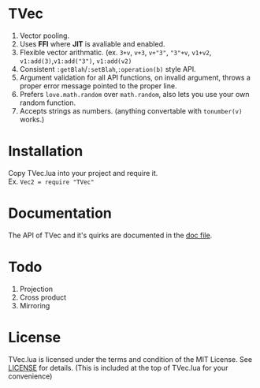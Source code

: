 # TVec
1. Vector pooling.
2. Uses **FFI** where **JIT** is avaliable and enabled.
3. Flexible vector arithmatic. (ex. `3+v`, `v+3`, `v+"3"`, `"3"+v`, `v1+v2`, `v1:add(3)`,`v1:add("3")`, `v1:add(v2)`
4. Consistent `:getBlah`/`:setBlah`,`:operation(b)` style API.
5. Argument validation for all API functions, on invalid argument, throws a proper error message pointed to the proper line.
6. Prefers `love.math.random` over `math.random`, also lets you use your own random function.
7. Accepts strings as numbers. (anything convertable with `tonumber(v)` works.)

# Installation
Copy TVec.lua into your project and require it. <br/>
Ex. `Vec2 = require "TVec"`

# Documentation
The API of TVec and it's quirks are documented in the [doc file](https://github.com/FlamingArr/TVec/blob/main/TVEC_DOC.md).

# Todo
1. Projection
2. Cross product
3. Mirroring

# License
TVec.lua is licensed under the terms and condition of the MIT License.
See [LICENSE](LICENSE) for details.
(This is included at the top of TVec.lua for your convenience)
